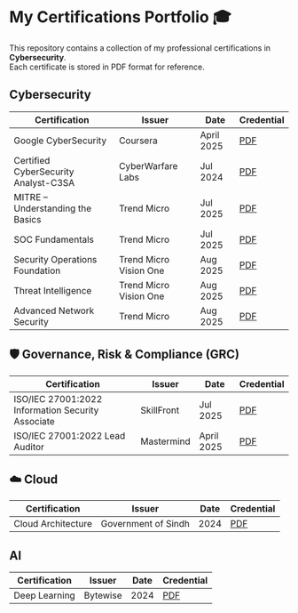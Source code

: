 # My Certifications Portfolio 🎓 

This repository contains a collection of my professional certifications in **Cybersecurity**.  
Each certificate is stored in PDF format for reference.  



## Cybersecurity

| Certification | Issuer | Date | Credential |
|---------------|--------|------|------------| 
| Google CyberSecurity | Coursera | April 2025 | [PDF](./CyberSecurity/Coursera_Google_Cybersecurity.pdf) |
| Certified CyberSecurity Analyst-C3SA  | CyberWarfare Labs| Jul 2024 | [PDF](./CyberSecurity/c3sa.pdf) |
| MITRE – Understanding the Basics | Trend Micro | Jul 2025 | [PDF](./CyberSecurity/mitre_understanding_basics_trendmicro.pdf) |
| SOC Fundamentals | Trend Micro | Jul 2025 | [PDF](./CyberSecurity/soc_fundamentals_trendmicro.pdf) |
| Security Operations Foundation | Trend Micro Vision One | Aug 2025 | [PDF](./CyberSecurity/trendvisionone_security_ops_foundation.pdf) |
| Threat Intelligence | Trend Micro Vision One | Aug 2025 | [PDF](./CyberSecurity/trendvisionone_threat_intelligence.pdf) |
| Advanced Network Security | Trend Micro | Aug 2025 | [PDF](./CyberSecurity/trendmicro_advanced_network_security.pdf) |

## 🛡 Governance, Risk & Compliance (GRC)
| Certification | Issuer | Date | Credential |
|---------------|--------|------|------------|
| ISO/IEC 27001:2022 Information Security Associate | SkillFront | Jul 2025 | [PDF](./GRC/iso_27001_2022_Information_Secuirty_Associate.pdf) |
| ISO/IEC 27001:2022 Lead Auditor | Mastermind | April 2025 | [PDF](./GRC/ISO_IEC_27001_2022_lead_auditor.pdf) |



## ☁️ Cloud
| Certification | Issuer | Date | Credential |
|---------------|--------|------|------------|
| Cloud Architecture | Government of Sindh | 2024 | [PDF](./Cloud/cloud_archietecture.pdf) |

## AI
| Certification | Issuer | Date | Credential |
|---------------|--------|------|------------|
| Deep Learning | Bytewise | 2024 | [PDF](./AI/Bytewise_DeepLearning.pdf) |
